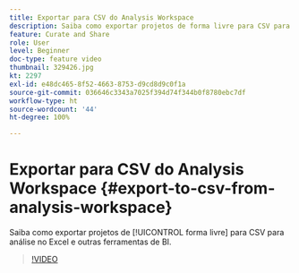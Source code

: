 ```yaml
---
title: Exportar para CSV do Analysis Workspace
description: Saiba como exportar projetos de forma livre para CSV para análise no Excel e outras ferramentas de BI.
feature: Curate and Share
role: User
level: Beginner
doc-type: feature video
thumbnail: 329426.jpg
kt: 2297
exl-id: e48dc465-8f52-4663-8753-d9cd8d9c0f1a
source-git-commit: 036646c3343a7025f394d74f344b0f8780ebc7df
workflow-type: ht
source-wordcount: '44'
ht-degree: 100%

---
```


# Exportar para CSV do Analysis Workspace {#export-to-csv-from-analysis-workspace}

Saiba como exportar projetos de [!UICONTROL forma livre] para CSV para análise no Excel e outras ferramentas de BI.

>[!VIDEO](https://video.tv.adobe.com/v/24712/?quality=12)

